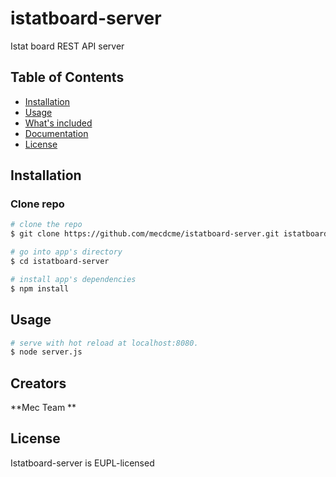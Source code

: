 # istatboard-server
Istat board REST API server 
 
## Table of Contents

* [Installation](#installation)
* [Usage](#usage)
* [What's included](#whats-included)
* [Documentation](#documentation)
* [License](#license)


## Installation
### Clone repo

``` bash
# clone the repo
$ git clone https://github.com/mecdcme/istatboard-server.git istatboard-server

# go into app's directory
$ cd istatboard-server 

# install app's dependencies
$ npm install
```

## Usage

``` bash
# serve with hot reload at localhost:8080.
$ node server.js
```

## Creators

**Mec Team **

## License
Istatboard-server is EUPL-licensed
